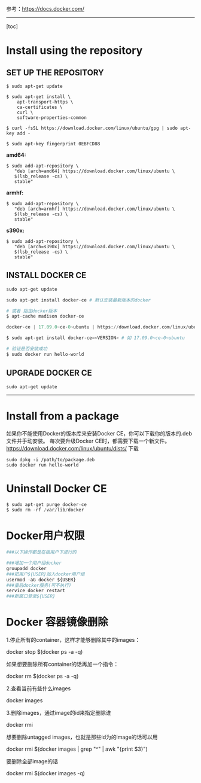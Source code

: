 参考：https://docs.docker.com/


----------
[toc]
# Install using the repository
## SET UP THE REPOSITORY
```
$ sudo apt-get update

$ sudo apt-get install \
    apt-transport-https \
    ca-certificates \
    curl \
    software-properties-common

$ curl -fsSL https://download.docker.com/linux/ubuntu/gpg | sudo apt-key add -

$ sudo apt-key fingerprint 0EBFCD88
```
**amd64:**

```
$ sudo add-apt-repository \
   "deb [arch=amd64] https://download.docker.com/linux/ubuntu \
   $(lsb_release -cs) \
   stable"
```
**armhf:**

```
$ sudo add-apt-repository \
   "deb [arch=armhf] https://download.docker.com/linux/ubuntu \
   $(lsb_release -cs) \
   stable"
```
**s390x:**

```
$ sudo add-apt-repository \
   "deb [arch=s390x] https://download.docker.com/linux/ubuntu \
   $(lsb_release -cs) \
   stable"
```
## INSTALL DOCKER CE

```python
sudo apt-get update

sudo apt-get install docker-ce # 默认安装最新版本的docker

# 或者 指定docker版本
$ apt-cache madison docker-ce

docker-ce | 17.09.0~ce-0~ubuntu | https://download.docker.com/linux/ubuntu xenial/stable amd64 Packages

$ sudo apt-get install docker-ce=<VERSION> # 如 17.09.0~ce-0~ubuntu

# 验证是否安装成功
$ sudo docker run hello-world

```

## UPGRADE DOCKER CE

```
sudo apt-get update
```


----------
# Install from a package
如果你不能使用Docker的版本库来安装Docker CE，你可以下载你的版本的.deb文件并手动安装。 每次要升级Docker CE时，都需要下载一个新文件。
 https://download.docker.com/linux/ubuntu/dists/ 下载

```
sudo dpkg -i /path/to/package.deb
sudo docker run hello-world
```

# Uninstall Docker CE

```python
$ sudo apt-get purge docker-ce
$ sudo rm -rf /var/lib/docker
```


# Docker用户权限

```python
###以下操作都是在根用户下进行的

###增加一个用户组docker
groupadd docker
###把用户${USER}加入docker用户组
usermod -aG docker ${USER}
###重启docker服务(可不执行)
service docker restart
###新窗口登录${USER}
```

# Docker 容器镜像删除

1.停止所有的container，这样才能够删除其中的images：

docker stop $(docker ps -a -q)

如果想要删除所有container的话再加一个指令：

docker rm $(docker ps -a -q)

2.查看当前有些什么images

docker images

3.删除images，通过image的id来指定删除谁

docker rmi <image id>

想要删除untagged images，也就是那些id为<None>的image的话可以用

docker rmi $(docker images | grep "^<none>" | awk "{print $3}")

要删除全部image的话

docker rmi $(docker images -q)
